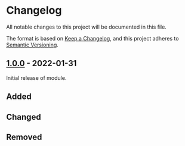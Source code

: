 # Changelog

<!-- markdownlint-disable MD024 -->

All notable changes to this project will be documented in this file.

The format is based on [Keep a Changelog](https://keepachangelog.com/en/1.0.0/),
and this project adheres to [Semantic Versioning](https://semver.org/spec/v2.0.0.html).

## [1.0.0] - 2022-01-31

Initial release of module.

## Added

## Changed

## Removed

<!-- TODO: @memes - fix links
[1.0.1]: https://github.com/memes/terraform-google-private-bastion/compare/v1.0.0...v1.0.1
-->
[1.0.0]: https://github.com/memes/terraform-google-private-bastion/releases/tag/v1.0.0
